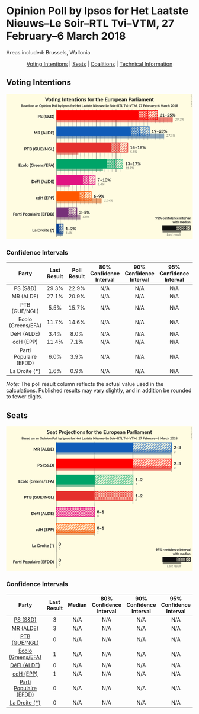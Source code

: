 # Opinion Poll by Ipsos for Het Laatste Nieuws–Le Soir–RTL Tvi–VTM, 27 February–6 March 2018

Areas included: Brussels, Wallonia

<p align="center"><a href="#voting-intentions">Voting Intentions</a> | <a href="#seats">Seats</a> | <a href="#coalitions">Coalitions</a> | <a href="#technical-information">Technical Information</a></p>

## Voting Intentions

![Graph with voting intentions not yet produced](2018-03-06-Ipsos.png "Voting Intentions")

### Confidence Intervals

| Party | Last Result | Poll Result | 80% Confidence Interval | 90% Confidence Interval | 95% Confidence Interval | 99% Confidence Interval |
|:-----:|:-----------:|:-----------:|:-----------------------:|:-----------------------:|:-----------------------:|:-----------------------:|
| PS (S&D) | 29.3% | 22.9% | N/A |N/A |N/A |N/A |
| MR (ALDE) | 27.1% | 20.9% | N/A |N/A |N/A |N/A |
| PTB (GUE/NGL) | 5.5% | 15.7% | N/A |N/A |N/A |N/A |
| Ecolo (Greens/EFA) | 11.7% | 14.6% | N/A |N/A |N/A |N/A |
| DéFI (ALDE) | 3.4% | 8.0% | N/A |N/A |N/A |N/A |
| cdH (EPP) | 11.4% | 7.1% | N/A |N/A |N/A |N/A |
| Parti Populaire (EFDD) | 6.0% | 3.9% | N/A |N/A |N/A |N/A |
| La Droite (*) | 1.6% | 0.9% | N/A |N/A |N/A |N/A |

*Note:* The poll result column reflects the actual value used in the calculations. Published results may vary slightly, and in addition be rounded to fewer digits.

## Seats

![Graph with seats not yet produced](2018-03-06-Ipsos-seats.png "Seats")

### Confidence Intervals

| Party | Last Result | Median | 80% Confidence Interval | 90% Confidence Interval | 95% Confidence Interval | 99% Confidence Interval |
|:-----:|:-----------:|:------:|:-----------------------:|:-----------------------:|:-----------------------:|:-----------------------:|
| <a href="#ps-(s&d)">PS (S&D)</a> | 3 | N/A | N/A |N/A |N/A |N/A |
| <a href="#mr-(alde)">MR (ALDE)</a> | 3 | N/A | N/A |N/A |N/A |N/A |
| <a href="#ptb-(gue/ngl)">PTB (GUE/NGL)</a> | 0 | N/A | N/A |N/A |N/A |N/A |
| <a href="#ecolo-(greens/efa)">Ecolo (Greens/EFA)</a> | 1 | N/A | N/A |N/A |N/A |N/A |
| <a href="#défi-(alde)">DéFI (ALDE)</a> | 0 | N/A | N/A |N/A |N/A |N/A |
| <a href="#cdh-(epp)">cdH (EPP)</a> | 1 | N/A | N/A |N/A |N/A |N/A |
| <a href="#parti-populaire-(efdd)">Parti Populaire (EFDD)</a> | 0 | N/A | N/A |N/A |N/A |N/A |
| <a href="#la-droite-(*)">La Droite (*)</a> | 0 | N/A | N/A |N/A |N/A |N/A |

